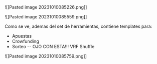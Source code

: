 ![[Pasted image 20231010085226.png]]


![[Pasted image 20231010085559.png]]


Como se ve, ademas del set de herramientas, contiene templates para:

* Apuestas
* Crowfunding
* Sorteo -- OJO CON ESTA!!! VRF Shuffle

![[Pasted image 20231010085759.png]]

